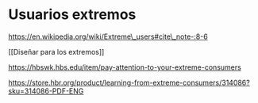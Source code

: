 # Usuarios extremos

https://en.wikipedia.org/wiki/Extreme\_users#cite\_note-:8-6

[[Diseñar para los extremos]]

https://hbswk.hbs.edu/item/pay-attention-to-your-extreme-consumers

https://store.hbr.org/product/learning-from-extreme-consumers/314086?sku=314086-PDF-ENG
